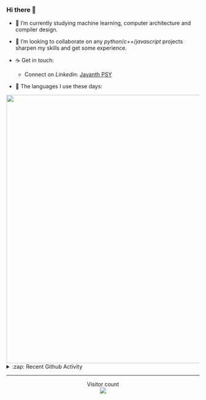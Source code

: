 ### Hi there 👋

- 🌱 I’m currently studying machine learning, computer architecture and compiler design.

- 👯 I’m looking to collaborate on any *python*/*c++*/*javascript* projects sharpen my skills and get some experience.

- ☕ Get in touch:
  +  Connect on *Linkedin*: [Jayanth PSY](https://www.linkedin.com/in/jayanth-p-b3924812a/)

<!--- ⚡ Fun fact: *Python* is older than *C++* and *Java*. -->

- :memo: The languages I use these days: 

<img src="https://wakatime.com/share/@j_tesla/bdf4246a-6e44-4441-87e6-ea13fc96a824.png" width="700"/>

<details>
  <summary>:zap: Recent Github Activity</summary>
  
<!--START_SECTION:activity-->
1. 🎉 Merged PR [#26](https://github.com/j-tesla/all-blogs/pull/26) in [j-tesla/all-blogs](https://github.com/j-tesla/all-blogs)
2. 🎉 Merged PR [#15](https://github.com/j-tesla/online-judges/pull/15) in [j-tesla/online-judges](https://github.com/j-tesla/online-judges)
3. 🎉 Merged PR [#25](https://github.com/j-tesla/all-blogs/pull/25) in [j-tesla/all-blogs](https://github.com/j-tesla/all-blogs)
4. 🎉 Merged PR [#79](https://github.com/j-tesla/space-shooter/pull/79) in [j-tesla/space-shooter](https://github.com/j-tesla/space-shooter)
5. 🎉 Merged PR [#24](https://github.com/j-tesla/all-blogs/pull/24) in [j-tesla/all-blogs](https://github.com/j-tesla/all-blogs)
<!--END_SECTION:activity-->

</details>

-----

<p align="center"> 
  Visitor count<br>
  <img src="https://profile-counter.glitch.me/j-tesla/count.svg" />
</p>












<!--
**j-tesla/j-tesla** is a ✨ _special_ ✨ repository because its `README.md` (this file) appears on your GitHub profile.

Here are some ideas to get you started:

- 🔭 I’m currently working on ...
- 🌱 I’m currently learning ...
- 👯 I’m looking to collaborate on ...
- 🤔 I’m looking for help with ...
- 💬 Ask me about ...
- 📫 How to reach me: ...
- 😄 Pronouns: ...
- ⚡ Fun fact: ...
-->


